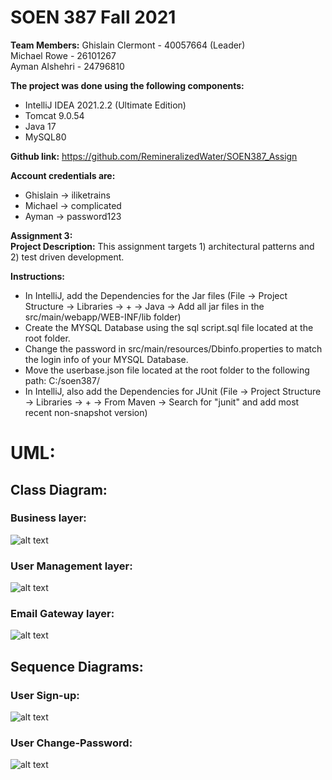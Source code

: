 # SOEN 387 Fall 2021
**Team Members:**
Ghislain Clermont - 40057664 (Leader) <br/>
Michael Rowe      - 26101267 <br/>
Ayman Alshehri    - 24796810 

**The project was done using the following components:**
- IntelliJ IDEA 2021.2.2 (Ultimate Edition)
- Tomcat 9.0.54
- Java 17
- MySQL80 

**Github link:**
https://github.com/RemineralizedWater/SOEN387_Assign

**Account credentials are:** 
- Ghislain -> iliketrains
- Michael -> complicated
- Ayman -> password123


**Assignment 3:** <BR/>
**Project Description:**
This assignment targets 1) architectural patterns and 2) test driven development.

**Instructions:**
- In IntelliJ, add the Dependencies for the Jar files (File -> Project Structure -> Libraries -> + -> Java -> Add all jar files in the src/main/webapp/WEB-INF/lib folder)
- Create the MYSQL Database using the sql script.sql file located at the root folder.
- Change the password in src/main/resources/Dbinfo.properties to match the login info of your MYSQL Database.
- Move the userbase.json file located at the root folder to the following path: C:/soen387/
- In IntelliJ, also add the Dependencies for JUnit (File -> Project Structure -> Libraries -> + -> From Maven -> Search for "junit" and add most recent non-snapshot version)

# **UML:** <BR/>
## **Class Diagram:** <BR/>
### **Business layer:** <BR/>
![alt text](https://github.com/RemineralizedWater/SOEN387_Assign/blob/master/UMLDiagram.png)
 <BR/>
### **User Management layer:** <BR/>
![alt text](https://github.com/RemineralizedWater/SOEN387_Assign/blob/master/UMLDiagram.png)
 <BR/>
### **Email Gateway layer:** <BR/>
![alt text](https://github.com/RemineralizedWater/SOEN387_Assign/blob/master/UMLDiagram.png)

## **Sequence Diagrams:** <BR/>
### **User Sign-up:** <BR/>
![alt text](https://github.com/RemineralizedWater/SOEN387_Assign/blob/master/DownloadSequenceDiagram.png)
 <BR/>
### **User Change-Password:** <BR/>
![alt text](https://github.com/RemineralizedWater/SOEN387_Assign/blob/master/CreatePollSequenceDiagram.png)


<!-- **Assignment 2:** <BR/>
**Project Description:**
This assignment targets implementing web applications with an emphasis on 1) layered
architecture, 2) handling data and file formats, and 3) using databases.

# **UML:** <BR/>
## **Class Diagram:** <BR/>
![alt text](https://github.com/RemineralizedWater/SOEN387_Assign/blob/master/UMLDiagram.png)

## **Sequence Diagrams:** <BR/>
### **Download Poll Data :** <BR/>
![alt text](https://github.com/RemineralizedWater/SOEN387_Assign/blob/master/DownloadSequenceDiagram.png)
 <BR/>
### **Create Poll :** <BR/>
![alt text](https://github.com/RemineralizedWater/SOEN387_Assign/blob/master/CreatePollSequenceDiagram.png)

## **Entity Relation Diagram :** <BR/>
![alt text](https://github.com/RemineralizedWater/SOEN387_Assign/blob/master/EntityRelationDiagram.png) -->



<!-- 
**Assignment 1:** <BR/>
**Project Description:**
This assignment targets: 1) understanding java web technology 2) understanding http server, 
servlets and jsp, and request and response objects 3) understanding and processing headers,
content-types, and data encoding.

**UML:** <BR/>
![alt text](https://github.com/RemineralizedWater/SOEN387_Assign/blob/master/UML_a1.png) -->
